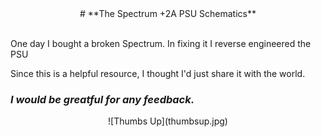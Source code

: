 <html>
<center>
# **The Spectrum +2A PSU Schematics**
</center>
<br>


One day I bought a broken Spectrum.  In fixing it I reverse engineered the PSU

Since this is a helpful resource, I thought I'd just share it with the world.


### *I would be greatful for any feedback.*

<center>
![Thumbs Up](thumbsup.jpg)
</center>
</html>
